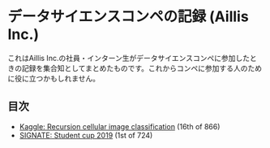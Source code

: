 # データサイエンスコンペの記録 (Aillis Inc.)
これはAillis Inc.の社員・インターン生がデータサイエンスコンペに参加したときの記録を集合知としてまとめたものです。これからコンペに参加する人のために役に立つかもしれません。

## 目次
- [Kaggle: Recursion cellular image classification](markdown/kaggle-recursion.md) (16th of 866)
- [SIGNATE: Student cup 2019](markdown/signate-studentcup2019.md) (1st of 724)
